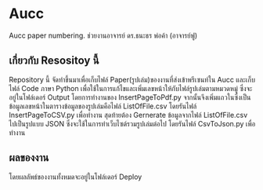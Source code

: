 # Aucc
Aucc paper numbering.
ช่วยงานอาจารย์ ดร.ธนะธร พ่อค้า (อาจารย์ฟู)
## เกี่ยวกับ Resositoy นี้
Repository นี้ จัดทำขึ้นมาเพื่อเก็บไฟล์ Paper(รูปเล่ม)ของงานที่ส่งเข้าพรีเซนท์ใน Aucc และเก็บไฟล์ Code ภาษา Python เพื่อใช้ในการแก้ไขและเพิ่มเลขหน้าให้กับไฟล์รูปเล่มตามหมวดหมู่ ซึ่งจะอยู่ในโฟล์เดอร์ Output โดยการทำงานของ InsertPageToPdf.py
จากนั้นจึงเพิ่มแถวในซึ่งเป็นข้อมูลเลขหน้าในตารางข้อมูลของรูปเล่มคือไฟล์ ListOfFile.csv โดยรันไฟล์ InsertPageToCSV.py เพื่อทำงาน
สุดท้ายต้อง Gernerate ข้อมูลจากไฟล์ ListOfFile.csv ไปเป็นรูปแบบ JSON ซึ่งจะใช้ในการทำเว็บไซต์รวมรูปเล่มต่อไป โดยรันไฟล์ CsvToJson.py เพื่อทำงาน
## ผลของงาน
โดยผลลัพธ์ของงานทั้งหมดจะอยู่ในโฟล์เดอร์ Deploy
